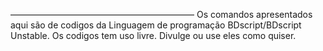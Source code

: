 —————————————————————
Os comandos apresentados aqui são de codigos da
Linguagem de programação BDscript/BDscript Unstable.
Os codigos tem uso livre.
Divulge ou use eles como quiser.


